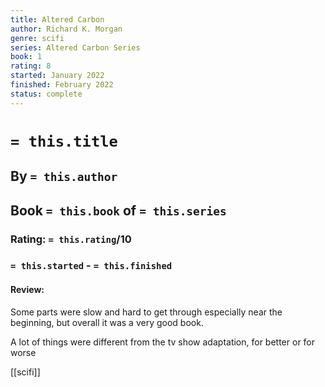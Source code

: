 ```yaml
---
title: Altered Carbon
author: Richard K. Morgan
genre: scifi
series: Altered Carbon Series
book: 1
rating: 8
started: January 2022
finished: February 2022
status: complete
---
```

# `= this.title`
## By `= this.author`
## Book `= this.book` of `= this.series`
### Rating: `= this.rating`/10
### `= this.started` - `= this.finished`

#### Review:
Some parts were slow and hard to get through especially near the beginning,
but overall it was a very good book.

A lot of things were different from the tv show adaptation, for better or for worse

[[scifi]]